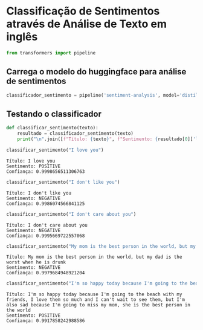 # Classificação de Sentimentos através de Análise de Texto em inglês


```python
from transformers import pipeline
```

## Carrega o modelo do huggingface para análise de sentimentos


```python
classificador_sentimento = pipeline('sentiment-analysis', model='distilbert-base-uncased-finetuned-sst-2-english')
```

## Testando o classificador


```python
def classificar_sentimento(texto):
    resultado = classificador_sentimento(texto)
    print("\n".join([f"Título: {texto}", f"Sentimento: {resultado[0]['label']}", f"Confiança: {resultado[0]['score']}"]))
```


```python
classificar_sentimento("I love you")
```

    Título: I love you
    Sentimento: POSITIVE
    Confiança: 0.9998656511306763



```python
classificar_sentimento("I don't like you")
```

    Título: I don't like you
    Sentimento: NEGATIVE
    Confiança: 0.9986074566841125



```python
classificar_sentimento("I don't care about you")
```

    Título: I don't care about you
    Sentimento: NEGATIVE
    Confiança: 0.9995669722557068



```python
classificar_sentimento("My mom is the best person in the world, but my dad is the worst when he is drunk")
```

    Título: My mom is the best person in the world, but my dad is the worst when he is drunk
    Sentimento: NEGATIVE
    Confiança: 0.9979684948921204



```python
classificar_sentimento("I'm so happy today because I'm going to the beach with my friends, I love them so much and I can't wait to see them, but I'm also sad because I'm going to miss my mom, she is the best person in the world")
```

    Título: I'm so happy today because I'm going to the beach with my friends, I love them so much and I can't wait to see them, but I'm also sad because I'm going to miss my mom, she is the best person in the world
    Sentimento: POSITIVE
    Confiança: 0.9917858242988586

